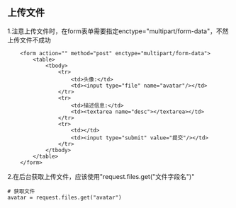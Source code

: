 ## 上传文件

1.注意上传文件时，在form表单需要指定enctype="multipart/form-data"，不然上传文件不成功

```
    <form action="" method="post" enctype="multipart/form-data">
        <table>
            <tbody>
                <tr>
                    <td>头像:</td>
                    <td><input type="file" name="avatar"/></td>
                </tr>
                <tr>
                    <td>描述信息:</td>
                    <td><textarea name="desc"></textarea></td>
                </tr>
                <tr>
                    <td></td>
                    <td><input type="submit" value="提交"/></td>
                </tr>
            </tbody>
        </table>
    </form>
```

2.在后台获取上传文件，应该使用"request.files.get\("文件字段名"\)"

```
# 获取文件
avatar = request.files.get("avatar")

```



